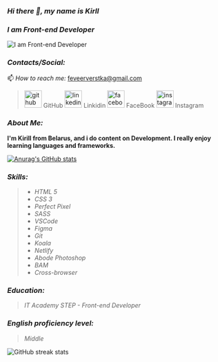 ### *Hi there 👋, my name is Kirll*
### *I am Front-end Developer*

![I am Front-end Developer](https://arturssmirnovs.github.io/github-profile-readme-generator/images/banner.png)

###  *Contacts/Social:*

📫 *How to reach me:*  feveerverstka@gmail.com 

>  [<img src='https://cdn.jsdelivr.net/npm/simple-icons@3.0.1/icons/github.svg' alt='github' height='40'>](https://github.com/https://github.com/Kirill-verst/rsschool-cv/blob/gh-pages/cv.md)   GitHub
>  [<img src='https://cdn.jsdelivr.net/npm/simple-icons@3.0.1/icons/linkedin.svg' alt='linkedin' height='40'>](https://www.linkedin.com/feed/)  Linkidin
>  [<img src='https://cdn.jsdelivr.net/npm/simple-icons@3.0.1/icons/facebook.svg' alt='facebook' height='40'>](https://www.facebook.com/)  FaceBook
>  [<img src='https://cdn.jsdelivr.net/npm/simple-icons@3.0.1/icons/instagram.svg' alt='instagram' height='40'>](https://www.instagram.com/)  Instagram

###  *About Me:*

**I'm Kirill from Belarus, and i do content on Development. I really enjoy learning languages and frameworks.**

[![Anurag's GitHub stats](https://github-readme-stats.vercel.app/api?username=kirill-verst)](https://github.com/anuraghazra/github-readme-stats)

###  *Skills:*

>  - *HTML 5*
>  - *CSS 3*
>  - *Perfect Pixel*
>  - *SASS*
>  - *VSCode*
>  - *Figma*
>  - *Git*
>  - *Koala*
>  - *Netlify*
>  - *Abode Photoshop*
>  - *BAM*
>  - *Cross-browser*

### *Education:*
> *IT Academy STEP - Front-end Developer*

### *English proficiency level:*
> *Middle*

![GitHub streak stats](https://github-readme-streak-stats.herokuapp.com/?user=kirill-verst)
